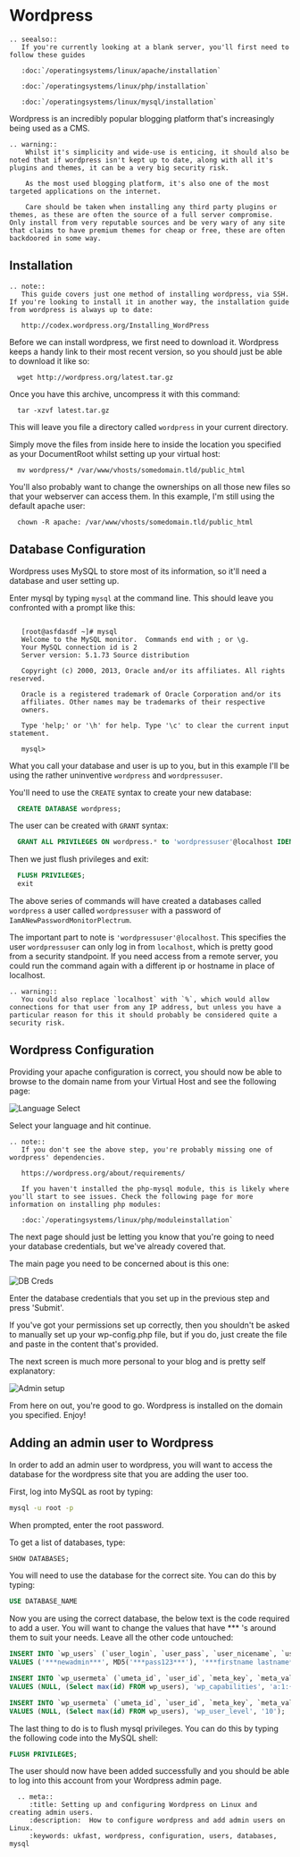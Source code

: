 # Wordpress

```eval_rst
.. seealso::
   If you're currently looking at a blank server, you'll first need to follow these guides

   :doc:`/operatingsystems/linux/apache/installation`

   :doc:`/operatingsystems/linux/php/installation`

   :doc:`/operatingsystems/linux/mysql/installation`
```

Wordpress is an incredibly popular blogging platform that's increasingly being used as a CMS.

```eval_rst
.. warning::
    Whilst it's simplicity and wide-use is enticing, it should also be noted that if wordpress isn't kept up to date, along with all it's plugins and themes, it can be a very big security risk.

    As the most used blogging platform, it's also one of the most targeted applications on the internet.

    Care should be taken when installing any third party plugins or themes, as these are often the source of a full server compromise. Only install from very reputable sources and be very wary of any site that claims to have premium themes for cheap or free, these are often backdoored in some way.
```

## Installation

```eval_rst
.. note::
   This guide covers just one method of installing wordpress, via SSH. If you're looking to install it in another way, the installation guide from wordpress is always up to date:

   http://codex.wordpress.org/Installing_WordPress
```

Before we can install wordpress, we first need to download it. Wordpress keeps a handy link to their most recent version, so you should just be able to download it like so:

```console
  wget http://wordpress.org/latest.tar.gz
```

Once you have this archive, uncompress it with this command:

```console
  tar -xzvf latest.tar.gz
```

This will leave you file a directory called `wordpress` in your current directory.

Simply move the files from inside here to inside the location you specified as your DocumentRoot whilst setting up your virtual host:

```console
  mv wordpress/* /var/www/vhosts/somedomain.tld/public_html
```

You'll also probably want to change the ownerships on all those new files so that your webserver can access them. In this example, I'm still using the default apache user:

```console
  chown -R apache: /var/www/vhosts/somedomain.tld/public_html
```

## Database Configuration

Wordpress uses MySQL to store most of its information, so it'll need a database and user setting up.

Enter mysql by typing `mysql` at the command line. This should leave you confronted with a prompt like this:

```console

   [root@asfdasdf ~]# mysql  
   Welcome to the MySQL monitor.  Commands end with ; or \g.
   Your MySQL connection id is 2
   Server version: 5.1.73 Source distribution

   Copyright (c) 2000, 2013, Oracle and/or its affiliates. All rights reserved.

   Oracle is a registered trademark of Oracle Corporation and/or its
   affiliates. Other names may be trademarks of their respective
   owners.

   Type 'help;' or '\h' for help. Type '\c' to clear the current input statement.

   mysql>
```

What you call your database and user is up to you, but in this example I'll be using the rather uninventive `wordpress` and `wordpressuser`.

You'll need to use the `CREATE` syntax to create your new database:

```sql
  CREATE DATABASE wordpress;
```

The user can be created with `GRANT` syntax:

```sql
  GRANT ALL PRIVILEGES ON wordpress.* to 'wordpressuser'@localhost IDENTIFIED BY 'IamANewPasswordMonitorPlectrum';
```

Then we just flush privileges and exit:

```sql
  FLUSH PRIVILEGES;
  exit
```

The above series of commands will have created a databases called `wordpress` a user called `wordpressuser` with a password of `IamANewPasswordMonitorPlectrum`.

The important part to note is `'wordpressuser'@localhost`. This specifies the user `wordpressuser` can only log in from `localhost`, which is pretty good from a security standpoint. If you need access from a remote server, you could run the command again with a different ip or hostname in place of localhost.

```eval_rst
.. warning::
   You could also replace `localhost` with `%`, which would allow connections for that user from any IP address, but unless you have a particular reason for this it should probably be considered quite a security risk.
```

## Wordpress Configuration

Providing your apache configuration is correct, you should now be able to browse to the domain name from your Virtual Host and see the following page:

![Language Select](files/wordpress1.png)

Select your language and hit continue.

```eval_rst
.. note::
   If you don't see the above step, you're probably missing one of wordpress' dependencies.

   https://wordpress.org/about/requirements/

   If you haven't installed the php-mysql module, this is likely where you'll start to see issues. Check the following page for more information on installing php modules:

   :doc:`/operatingsystems/linux/php/moduleinstallation`
```

The next page should just be letting you know that you're going to need your database credentials, but we've already covered that.

The main page you need to be concerned about is this one:

![DB Creds](files/wordpress2.png)

Enter the database credentials that you set up in the previous step and press 'Submit'.

If you've got your permissions set up correctly, then you shouldn't be asked to manually set up your wp-config.php file, but if you do, just create the file and paste in the content that's provided.

The next screen is much more personal to your blog and is pretty self explanatory:

![Admin setup](files/wordpress3.png)

From here on out, you're good to go. Wordpress is installed on the domain you specified. Enjoy!


## Adding an admin user to Wordpress

In order to add an admin user to wordpress, you will want to access the database for the wordpress site that you are adding the user too.

First, log into MySQL as root by typing:

```bash
mysql -u root -p
```

When prompted, enter the root password.

To get a list of databases, type:

```sql
SHOW DATABASES;
```

You will need to use the database for the correct site. You can do this by typing:

```sql
USE DATABASE_NAME
```


Now you are using the correct database, the below text is the code required to add a user. You will want to change the values that have *** 's around them to suit your needs. Leave all the other code untouched:

```sql
INSERT INTO `wp_users` (`user_login`, `user_pass`, `user_nicename`, `user_email`, `user_status`)
VALUES ('***newadmin***', MD5('***pass123***'), '***firstname lastname***', '***email@example.com***', '0');

INSERT INTO `wp_usermeta` (`umeta_id`, `user_id`, `meta_key`, `meta_value`)
VALUES (NULL, (Select max(id) FROM wp_users), 'wp_capabilities', 'a:1:{s:13:"administrator";s:1:"1";}');

INSERT INTO `wp_usermeta` (`umeta_id`, `user_id`, `meta_key`, `meta_value`)
VALUES (NULL, (Select max(id) FROM wp_users), 'wp_user_level', '10');
```

The last thing to do is to flush mysql privileges. You can do this by typing the following code into the MySQL shell:

```sql
FLUSH PRIVILEGES;
```

The user should now have been added successfully and you should be able to log into this account from your Wordpress admin page.

```eval_rst
  .. meta::
     :title: Setting up and configuring Wordpress on Linux and creating admin users.
     :description:  How to configure wordpress and add admin users on Linux.
     :keywords: ukfast, wordpress, configuration, users, databases, mysql
